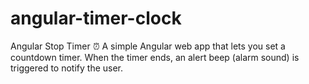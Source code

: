 # angular-timer-clock
Angular Stop Timer ⏰ A simple Angular web app that lets you set a countdown timer. When the timer ends, an alert beep (alarm sound) is triggered to notify the user.

